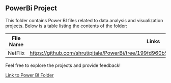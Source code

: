 ## PowerBi Project


This folder contains Power BI files related to data analysis and visualization projects. Below is a table listing the contents of the folder:

| File Name      | Links                              |
|----------------|-------------------------------------------|
| NetFlix  | https://github.com/shrutipitale/PowerBi/tree/199fd960b52a87180c9c6deeff54eefd638c57aa/Netflix.|       |


Feel free to explore the projects and provide feedback!

[Link to Power BI Folder](https://github.com/shrutipitale/PowerBi)
